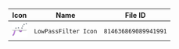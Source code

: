 | Icon | Name | File ID |
| ---  | ---  | ---     |
| ![](LowPassFilter%20Icon.png) | `LowPassFilter Icon` | `814636869089941991` |
